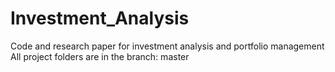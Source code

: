 # Investment_Analysis
Code and research paper for investment analysis and portfolio management \
All project folders are in the branch: master
